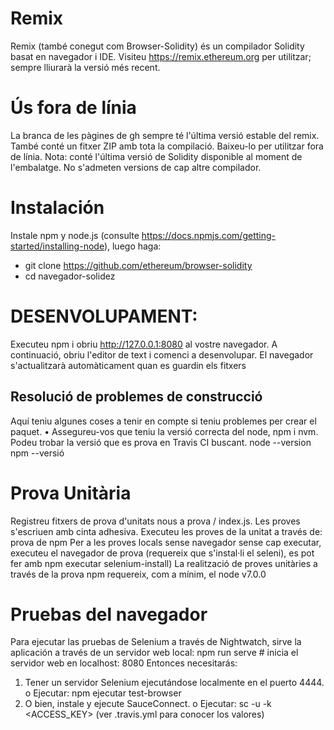 # Remix
Remix (també conegut com Browser-Solidity) és un compilador Solidity basat en navegador i IDE.
Visiteu https://remix.ethereum.org per utilitzar; sempre lliurarà la versió més recent.

# Ús fora de línia
La branca de les pàgines de gh sempre té l'última versió estable del remix. També conté un fitxer ZIP amb tota la compilació. Baixeu-lo per utilitzar fora de línia.
Nota: conté l'última versió de Solidity disponible al moment de l'embalatge. No s'admeten versions de cap altre compilador.  

# **Instalación**
Instale npm y node.js (consulte https://docs.npmjs.com/getting-started/installing-node), luego haga:
+ git clone https://github.com/ethereum/browser-solidity
+ cd navegador-solidez


# DESENVOLUPAMENT:
Executeu npm i obriu http://127.0.0.1:8080 al vostre navegador.
A continuació, obriu l'editor de text i comenci a desenvolupar. El navegador s'actualitzarà automàticament quan es guardin els fitxers
## Resolució de problemes de construcció
Aquí teniu algunes coses a tenir en compte si teniu problemes per crear el paquet.
• Assegureu-vos que teniu la versió correcta del node, npm i nvm. Podeu trobar la versió que es prova en Travis CI buscant.
node --version
npm --versió

# Prova Unitària
Registreu fitxers de prova d'unitats nous a prova / index.js. Les proves s'escriuen amb cinta adhesiva.
Executeu les proves de la unitat a través de: prova de npm
Per a les proves locals sense navegador sense cap executar, executeu el navegador de prova (requereix que s'instal·li el seleni), es pot fer amb npm executar selenium-install)
La realització de proves unitàries a través de la prova npm requereix, com a mínim, el node v7.0.0

# **Pruebas del navegador**
Para ejecutar las pruebas de Selenium a través de Nightwatch, sirve la aplicación a través de un servidor web local:
npm run serve # inicia el servidor web en localhost: 8080
Entonces necesitarás:
1. Tener un servidor Selenium ejecutándose localmente en el puerto 4444.
  o Ejecutar: npm ejecutar test-browser
2. O bien, instale y ejecute SauceConnect.
  o Ejecutar: sc -u <NOMBRE DE USUARIO> -k <ACCESS_KEY> (ver .travis.yml para conocer los valores)
